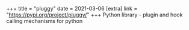 +++
title = "pluggy"
date = 2021-03-06
[extra]
link = "https://pypi.org/project/pluggy/"
+++
Python library - plugin and hook calling mechanisms for python

